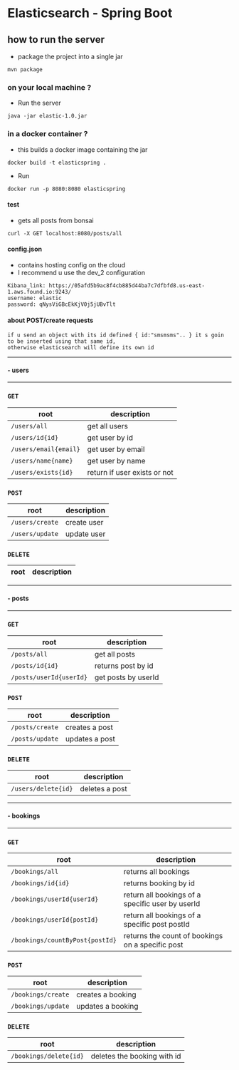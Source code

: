 # Elasticsearch - Spring Boot
## how to run the server

- package the project into a single jar
```
mvn package
```
### on your local machine ?
- Run the server
```
java -jar elastic-1.0.jar
```

### in a docker container ?
- this builds a docker image containing the jar
```
docker build -t elasticspring .
```
- Run
```
docker run -p 8080:8080 elasticspring
```


#### test
- gets all posts from bonsai
```
curl -X GET localhost:8080/posts/all
```

#### config.json
- contains hosting config on the cloud
- I recommend u use the dev_2 configuration
``` 
Kibana_link: https://05afd5b9ac8f4cb885d44ba7c7dfbfd8.us-east-1.aws.found.io:9243/
username: elastic
password: qNysViGBcEkKjV0j5jUBvTlt
```



#### about POST/create requests
```
if u send an object with its id defined { id:"smsmsms".. } it s goin to be inserted using that same id,
otherwise elasticsearch will define its own id
```



---
#### - users

---

### `GET` 

| root  | description |
| ------ | ------------- |
| ` /users/all `  | get all users  |
| ` /users/id{id} `  | get user by id  |
| ` /users/email{email} `  | get user by email  |
| ` /users/name{name} `  | get user by name  |
| ` /users/exists{id} `  | return if user exists or not  |

### `POST`

| root  | description |
| ------------- | ------------- |
| ` /users/create `  | create user  |
| ` /users/update `  | update user  |

### `DELETE`

| root  | description |
| ------------- | ------------- |




---
#### - posts

---

### `GET`

| root  | description |
| ------------- | ------------- |
| ` /posts/all `  | get all posts  |
| ` /posts/id{id} `  | returns post by id  |
| ` /posts/userId{userId} `  | get posts by userId  |


### `POST`

| root  | description |
| ------------- | ------------- |
| ` /posts/create `  | creates a post  |
| ` /posts/update `  | updates a post  |

### `DELETE`

| root  | description |
| ------------- | ------------- |
| ` /users/delete{id} `  | deletes a post  |


---
#### - bookings

---

### `GET`

| root  | description |
| ------------- | ------------- |
| ` /bookings/all `  | returns all bookings  |
| ` /bookings/id{id} `  | returns booking by id  |
| ` /bookings/userId{userId} `  | return all bookings of a specific user by userId  |
| ` /bookings/userId{postId} `  | return all bookings of a specific post postId  |
| ` /bookings/countByPost{postId} `  | returns the count of bookings on a specific post  |

### `POST`

| root  | description |
| ------------- | ------------- |
| ` /bookings/create `  | creates a booking  |
| ` /bookings/update `  | updates a booking  |

### `DELETE`

| root  | description |
| ------------- | ------------- |
| ` /bookings/delete{id} `  | deletes the booking with id  |
